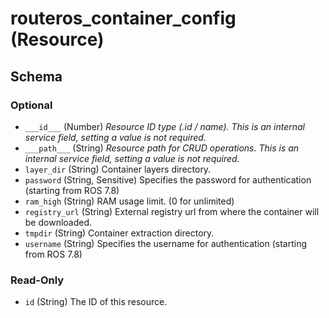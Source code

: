 # routeros_container_config (Resource)




<!-- schema generated by tfplugindocs -->
## Schema

### Optional

- `___id___` (Number) <em>Resource ID type (.id / name). This is an internal service field, setting a value is not required.</em>
- `___path___` (String) <em>Resource path for CRUD operations. This is an internal service field, setting a value is not required.</em>
- `layer_dir` (String) Container layers directory.
- `password` (String, Sensitive) Specifies the password for authentication (starting from ROS 7.8)
- `ram_high` (String) RAM usage limit. (0 for unlimited)
- `registry_url` (String) External registry url from where the container will be downloaded.
- `tmpdir` (String) Container extraction directory.
- `username` (String) Specifies the username for authentication (starting from ROS 7.8)

### Read-Only

- `id` (String) The ID of this resource.


